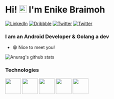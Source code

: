 # Hi! <img src="https://user-images.githubusercontent.com/1303154/88677602-1635ba80-d120-11ea-84d8-d263ba5fc3c0.gif" width="24px" alt="hi"> I'm Enike Braimoh 

<p align="left">
<a href="https://www.linkedin.com/in/enikebraimoh/">
<img src="https://img.shields.io/badge/-LinkedIn-%233781da" alt="LinkedIn"/></a> 
<a href="https://www.dribbble.com/enikebraimoh">
<img src="https://img.shields.io/badge/-Dribbble-%23ff5798" alt="Dribbble"/></a> 
<a href="https://www.twitter.com/enikebraimoh">
<img src="https://img.shields.io/badge/-Twitter-%231DA1F2" alt="Twitter" /></a> 
<a href="https://www.instagram.com/enikebraimoh">
<img src="https://img.shields.io/badge/-Instagram-%23ff5798" alt="Twitter" /></a>
</p>

### I am an Android Developer & Golang a dev
  
  * 😁 Nice to meet you!  
  
  ![Anurag's github stats](https://github-readme-stats.vercel.app/api?username=enikebraimoh&show_icons=true&title_color=ffffff&theme=dracula&icon_color=#7FFF00)
  
  <h3>Technologies</h3>
<p>
<img height=50 src="https://www.vectorlogo.zone/logos/kotlinlang/kotlinlang-ar21.svg"/>
 
<img height=50 src="https://www.vectorlogo.zone/logos/android/android-ar21.svg">
 
<img height="50" src="https://www.vectorlogo.zone/logos/git-scm/git-scm-ar21.svg">
 
 <img height=50 src="https://www.vectorlogo.zone/logos/java/java-ar21.svg"/>
 
  <img height=50 src="https://www.vectorlogo.zone/logos/github/github-ar21.svg"/>
 
</p>
  

<!--
**enikebraimoh/enikebraimoh** is a ✨ _special_ ✨ repository because its `README.md` (this file) appears on your GitHub profile.

Here are some ideas to get you started:

- 🔭 I’m currently working on ...
- 🌱 I’m currently learning ...
- 👯 I’m looking to collaborate on ...
* 🤔 I’m looking for help with ...
- 💬 Ask me about ...
- 📫 How to reach me: ...
- 😄 Pronouns: ...
- ⚡ Fun fact: ...
-->
